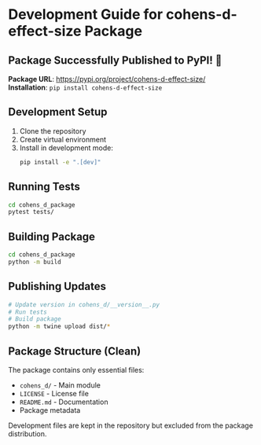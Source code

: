 # Development Guide for cohens-d-effect-size Package

## Package Successfully Published to PyPI! 🎉

**Package URL**: https://pypi.org/project/cohens-d-effect-size/  
**Installation**: `pip install cohens-d-effect-size`

## Development Setup

1. Clone the repository
2. Create virtual environment
3. Install in development mode:
   ```bash
   pip install -e ".[dev]"
   ```

## Running Tests
```bash
cd cohens_d_package
pytest tests/
```

## Building Package
```bash
cd cohens_d_package
python -m build
```

## Publishing Updates
```bash
# Update version in cohens_d/__version__.py
# Run tests
# Build package
python -m twine upload dist/*
```

## Package Structure (Clean)
The package contains only essential files:
- `cohens_d/` - Main module
- `LICENSE` - License file
- `README.md` - Documentation
- Package metadata

Development files are kept in the repository but excluded from the package distribution.
